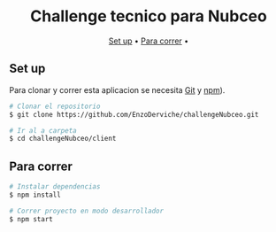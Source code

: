 
<h1 align="center">
    Challenge tecnico para Nubceo
</h1>

<p align="center">
  <a href="#set-up">Set up</a> •
  <a href="#para-correr">Para correr</a> •
  
</p>

## Set up

Para clonar y correr esta aplicacion se necesita [Git](https://git-scm.com) y [npm](http://npmjs.com)).

```bash
# Clonar el repositorio
$ git clone https://github.com/EnzoDerviche/challengeNubceo.git

# Ir al a carpeta
$ cd challengeNubceo/client
```

## Para correr

```bash
# Instalar dependencias
$ npm install

# Correr proyecto en modo desarrollador
$ npm start
```

